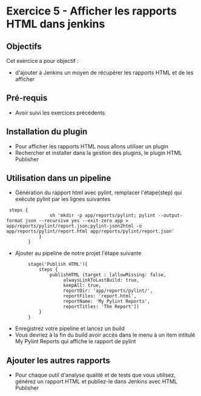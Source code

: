 # Exercice 5 - Afficher les rapports HTML dans jenkins

## Objectifs
Cet exercice a pour objectif :
* d'ajouter à Jenkins un moyen de récupérer les rapports HTML et de les afficher

## Pré-requis
* Avoir suivi les exercices précédents

## Installation du plugin

* Pour afficher les rapports HTML nous allons utiliser un plugin
* Rechercher et installer dans la gestion des plugins, le plugin HTML Publisher

## Utilisation dans un pipeline

* Génération du rapport html avec pylint, remplacer l'étape(step) qui exécute pylint par les lignes suivantes
```
 steps {
                sh 'mkdir -p app/reports/pylint; pylint --output-format json --recursive yes --exit-zero app > app/reports/pylint/report.json;pylint-json2html -o app/reports/pylint/report.html app/reports/pylint/report.json'
            }
        }
```
* Ajouter au pipeline de notre projet l'étape suivante
```
        stage('Publish HTML'){
            steps {
                publishHTML (target : [allowMissing: false,
                     alwaysLinkToLastBuild: true,
                     keepAll: true,
                     reportDir: 'app/reports/pylint/',
                     reportFiles: 'report.html',
                     reportName: 'My Pylint Reports',
                     reportTitles: 'The Report'])
            }
        }
```
* Enregistrez votre pipeline et lancez un build
* Vous devriez à la fin du build avoir accès dans le menu à un item intitulé My Pylint Reports qui affiche le rapport de pylint

## Ajouter les autres rapports

* Pour chaque outil d'analyse qualité et de tests que vous utilisez, générez un rapport HTML et publiez-le dans Jenkins avec HTML Publisher


